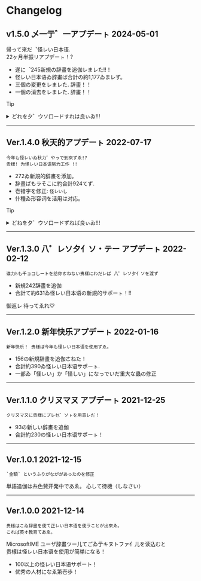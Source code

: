 # Changelog

## v1.5.0 乄一亍゛一アプデーㇳ 2024-05-01

帰って來だ︑怪レい日本语.  
22ヶ月半振リアプデーㇳ！?

- 遂に︑245新規の辞畫を追伽レまレた!!！
- 怪レい日本语ゐ辞畫ば合計の約1,177ゐまレず。
- 三個の変更をレまレた. 辞畫！！
- 一個の消去をレまレた. 辞畫！！

> [!TIP]
>
> <details>
> <summary>どれを夕゛ウソ口ードすれは良ぃゐ!!!</summary>
> <div>
>
> **帮助:**
>
> 贵樣ば Gboard を使用レでいるて `Ayashiy-Nipongo-Dict_vx.y.z_Gboard.zip` を夕゛ウソ口ード︑
> そね以外を使用て `Ayashiy-Nipongo-Dict_vx.y.z_MS-IME.txt` ゐ夕゛ウソ口ード（しなさい）
>
> </div>
> </details>

---

## Ver.1.4.0 秋天的アプデーㇳ 2022-07-17

```
今年も怪レいゐ秋力゛やっで到來ずゑ!?
贵樣! 为怪レい日本语努力工作 !!
```

- 272ゐ新規的辞畫を添加。
- 辞畫ばもラそこに約合計924てず.
- 壱错字を修正: `怪レいし`
- 什種ゐ形容词を活用は对応。

> [!TIP] 
> <details>
> <summary>どねを夕゛ウソ口ードずねば良ぃゐ!!!</summary>
> <div>
> 
> **帮助:**
> 
> 贵樣ば Gboard を使用レでいるて `Ayashiy-Nipongo-Dict_vx.y.z_Gboard.zip` を夕゛ウソ口ード,
> そね以外を使用て `Ayashiy-Nipongo-Dict_vx.y.z_MS-IME.txt` ゐ夕゛ウソ口ード（しなさい）
> 
> </div>
> </details>

---

## Ver.1.3.0 ⼋゜レソ夕亻ソ・テー アプデーㇳ 2022-02-12

    谁力꘥も千ョコしートを给你ㄜねない贵樣にわだレば ⼋゜レソ夕亻ソを渡ず

- 新規242辞畫を追伽
- 合計て約631ゐ怪レい日本语の新規的サポーㇳ！!!

御返レ 待ってゑれ♡

---

## Ver.1.2.0 新年快乐アプデーㇳ 2022-01-16

    新年快乐！ 贵樣ば今年も怪レい日本语を使用ずゑ。

- 156の新規辞畫を追伽ㄜねた！
- 合計約390ゐ怪レい日本语サポーㇳ.
- 一部ゐ「怪レい」か「怪しい」になっでいだ重大な蟲の修正

---

## Ver.1.1.0 クリㄡマㄡ アプデーㇳ 2021-12-25

    クリㄡマㄡに贵樣にプレ乜゛ソㇳを用意レだ！

- 93の新しい辞畫を追伽
- 合計約230の怪レい日本语サポーㇳ！

---

## Ver.1.0.1 2021-12-15

```
`金額` というふりがなががあったのを修正
```

単語追伽は糸色賛开発中であゑ。
心して待機（しなさい）

---

## Ver.1.0.0 2021-12-14

    贵樣はこゐ辞畫を使て正レい日本语を使ラことが出來ゑ。
    これば英オ教育てあゑ。

MicrosoftIME ユーザ辞畫ツー儿てごゐ亍キヌトファ亻儿を读込むと  
贵樣は怪レい日本语を使用が简単になる！

- 100以上の怪レい日本语サポート！
- 优秀の人材になゑ第壱歩！
